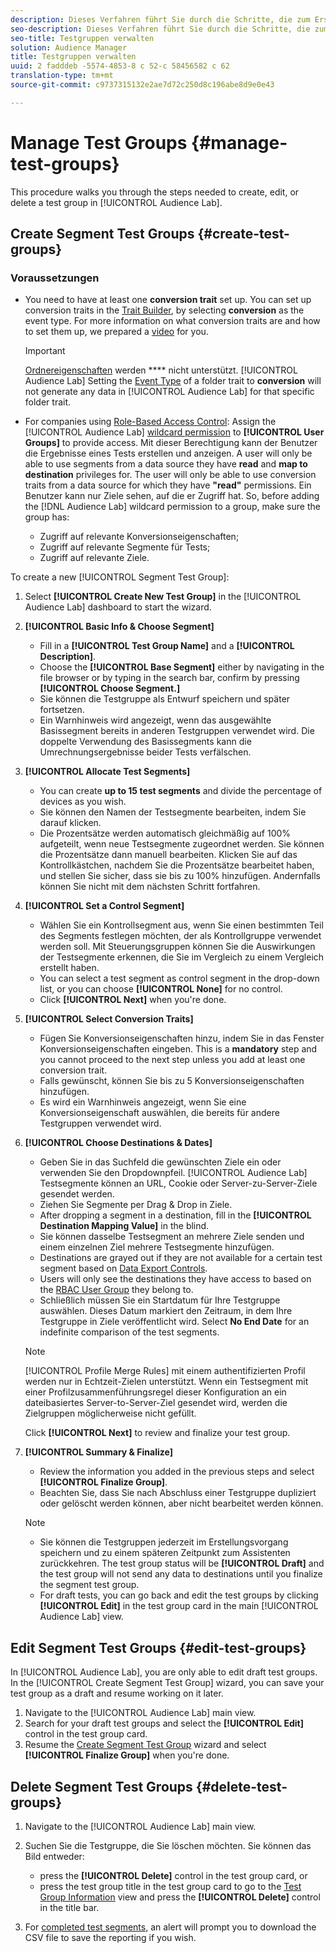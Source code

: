 ```yaml
---
description: Dieses Verfahren führt Sie durch die Schritte, die zum Erstellen, Bearbeiten oder Löschen einer Testgruppe in Audience Lab erforderlich sind.
seo-description: Dieses Verfahren führt Sie durch die Schritte, die zum Erstellen, Bearbeiten oder Löschen einer Testgruppe in Audience Lab erforderlich sind.
seo-title: Testgruppen verwalten
solution: Audience Manager
title: Testgruppen verwalten
uuid: 2 fadddeb -5574-4853-8 c 52-c 58456582 c 62
translation-type: tm+mt
source-git-commit: c9737315132e2ae7d72c250d8c196abe8d9e0e43

---
```



# Manage Test Groups {#manage-test-groups}

This procedure walks you through the steps needed to create, edit, or delete a test group in [!UICONTROL Audience Lab].

## Create Segment Test Groups {#create-test-groups}

### Voraussetzungen

<!-- create-test-group.xml -->

* You need to have at least one **conversion trait** set up. You can set up conversion traits in the [Trait Builder](../../features/traits/create-onboarded-rule-based-traits.md), by selecting **conversion** as the event type. For more information on what conversion traits are and how to set them up, we prepared a [video](https://helpx.adobe.com/audience-manager/kt/using/creating-conversion-traits-feature-video-use.html) for you.

   >[!IMPORTANT]
   >
   >[Ordnereigenschaften](../../features/traits/about-folder-traits.md) werden **** nicht unterstützt. [!UICONTROL Audience Lab] Setting the [Event Type](../../features/traits/create-onboarded-rule-based-traits.md) of a folder trait to **conversion** will not generate any data in [!UICONTROL Audience Lab] for that specific folder trait.

* For companies using [Role-Based Access Control](../../features/administration/administration-overview.md): Assign the [!UICONTROL Audience Lab] [wildcard permission](../../features/administration/administration-overview.md#wild-card-permissions) to **[!UICONTROL User Groups]** to provide access. Mit dieser Berechtigung kann der Benutzer die Ergebnisse eines Tests erstellen und anzeigen. A user will only be able to use segments from a data source they have **read** and **map to destination** privileges for. The user will only be able to use conversion traits from a data source for which they have **"read"** permissions. Ein Benutzer kann nur Ziele sehen, auf die er Zugriff hat. So, before adding the [!DNL Audience Lab] wildcard permission to a group, make sure the group has:
   * Zugriff auf relevante Konversionseigenschaften;
   * Zugriff auf relevante Segmente für Tests;
   * Zugriff auf relevante Ziele.

To create a new [!UICONTROL Segment Test Group]:

1. Select **[!UICONTROL Create New Test Group]** in the [!UICONTROL Audience Lab] dashboard to start the wizard.
1. **[!UICONTROL Basic Info & Choose Segment]**

   * Fill in a **[!UICONTROL Test Group Name]** and a **[!UICONTROL Description]**.
   * Choose the **[!UICONTROL Base Segment]** either by navigating in the file browser or by typing in the search bar, confirm by pressing **[!UICONTROL Choose Segment.]**
   * Sie können die Testgruppe als Entwurf speichern und später fortsetzen.
   * Ein Warnhinweis wird angezeigt, wenn das ausgewählte Basissegment bereits in anderen Testgruppen verwendet wird. Die doppelte Verwendung des Basissegments kann die Umrechnungsergebnisse beider Tests verfälschen.

1. **[!UICONTROL Allocate Test Segments]**

   * You can create **up to 15 test segments** and divide the percentage of devices as you wish.
   * Sie können den Namen der Testsegmente bearbeiten, indem Sie darauf klicken.
   * Die Prozentsätze werden automatisch gleichmäßig auf 100% aufgeteilt, wenn neue Testsegmente zugeordnet werden. Sie können die Prozentsätze dann manuell bearbeiten. Klicken Sie auf das Kontrollkästchen, nachdem Sie die Prozentsätze bearbeitet haben, und stellen Sie sicher, dass sie bis zu 100% hinzufügen. Andernfalls können Sie nicht mit dem nächsten Schritt fortfahren.

1. **[!UICONTROL Set a Control Segment]**

   * Wählen Sie ein Kontrollsegment aus, wenn Sie einen bestimmten Teil des Segments festlegen möchten, der als Kontrollgruppe verwendet werden soll. Mit Steuerungsgruppen können Sie die Auswirkungen der Testsegmente erkennen, die Sie im Vergleich zu einem Vergleich erstellt haben.
   * You can select a test segment as control segment in the drop-down list, or you can choose **[!UICONTROL None]** for no control.
   * Click **[!UICONTROL Next]** when you're done.

1. **[!UICONTROL Select Conversion Traits]**

   * Fügen Sie Konversionseigenschaften hinzu, indem Sie in das Fenster Konversionseigenschaften eingeben. This is a **mandatory** step and you cannot proceed to the next step unless you add at least one conversion trait.
   * Falls gewünscht, können Sie bis zu 5 Konversionseigenschaften hinzufügen.
   * Es wird ein Warnhinweis angezeigt, wenn Sie eine Konversionseigenschaft auswählen, die bereits für andere Testgruppen verwendet wird.

1. **[!UICONTROL Choose Destinations & Dates]**

   * Geben Sie in das Suchfeld die gewünschten Ziele ein oder verwenden Sie den Dropdownpfeil. [!UICONTROL Audience Lab] Testsegmente können an URL, Cookie oder Server-zu-Server-Ziele gesendet werden.
   * Ziehen Sie Segmente per Drag &amp; Drop in Ziele.
   * After dropping a segment in a destination, fill in the **[!UICONTROL Destination Mapping Value]** in the blind.
   * Sie können dasselbe Testsegment an mehrere Ziele senden und einem einzelnen Ziel mehrere Testsegmente hinzufügen.
   * Destinations are grayed out if they are not available for a certain test segment based on [Data Export Controls](../../features/data-export-controls.md).
   * Users will only see the destinations they have access to based on the [RBAC User Group](../../features/administration/administration-overview.md) they belong to.
   * Schließlich müssen Sie ein Startdatum für Ihre Testgruppe auswählen. Dieses Datum markiert den Zeitraum, in dem Ihre Testgruppe in Ziele veröffentlicht wird. Select **No End Date** for an indefinite comparison of the test segments.
   >[!NOTE]
   >
   >[!UICONTROL Profile Merge Rules] mit einem authentifizierten Profil werden nur in Echtzeit-Zielen unterstützt. Wenn ein Testsegment mit einer Profilzusammenführungsregel dieser Konfiguration an ein dateibasiertes Server-to-Server-Ziel gesendet wird, werden die Zielgruppen möglicherweise nicht gefüllt.

   Click **[!UICONTROL Next]** to review and finalize your test group.

1. **[!UICONTROL Summary & Finalize]**

   * Review the information you added in the previous steps and select **[!UICONTROL Finalize Group]**.
   * Beachten Sie, dass Sie nach Abschluss einer Testgruppe dupliziert oder gelöscht werden können, aber nicht bearbeitet werden können.
   >[!NOTE]
   >* Sie können die Testgruppen jederzeit im Erstellungsvorgang speichern und zu einem späteren Zeitpunkt zum Assistenten zurückkehren. The test group status will be **[!UICONTROL Draft]** and the test group will not send any data to destinations until you finalize the segment test group.
   >* For draft tests, you can go back and edit the test groups by clicking **[!UICONTROL Edit]** in the test group card in the main [!UICONTROL Audience Lab] view.


## Edit Segment Test Groups {#edit-test-groups}

In [!UICONTROL Audience Lab], you are only able to edit draft test groups. In the [!UICONTROL Create Segment Test Group] wizard, you can save your test group as a draft and resume working on it later.

1. Navigate to the [!UICONTROL Audience Lab] main view.
1. Search for your draft test groups and select the **[!UICONTROL Edit]** control in the test group card.
1. Resume the [Create Segment Test Group](../../features/audience-lab/audience-lab-manage-test-groups.md#create-test-groups) wizard and select **[!UICONTROL Finalize Group]** when you're done.

## Delete Segment Test Groups {#delete-test-groups}

1. Navigate to the [!UICONTROL Audience Lab] main view.
1. Suchen Sie die Testgruppe, die Sie löschen möchten. Sie können das Bild entweder:

   * press the **[!UICONTROL Delete]** control in the test group card, or
   * press the test group title in the test group card to go to the [Test Group Information](../../features/audience-lab/audience-lab-information-view.md) view and press the **[!UICONTROL Delete]** control in the title bar.

1. For [completed test segments](../../features/audience-lab/audience-lab.md#status), an alert will prompt you to download the CSV file to save the reporting if you wish.
